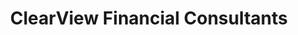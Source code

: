 ---
title: "ClearView Financial Consultants"
url: /aylsham/clearview-financial-consultants/
shop: Allgemein
---